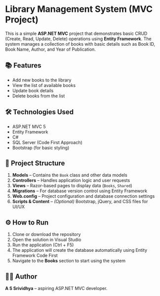 # Library Management System (MVC Project)

This is a simple **ASP.NET MVC** project that demonstrates basic CRUD (Create, Read, Update, Delete) operations using **Entity Framework**. The system manages a collection of books with basic details such as Book ID, Book Name, Author, and Year of Publication.

## 📚 Features

- Add new books to the library  
- View the list of available books  
- Update book details  
- Delete books from the list  

## 🛠 Technologies Used

- ASP.NET MVC 5  
- Entity Framework  
- C#  
- SQL Server (Code First Approach)  
- Bootstrap (for basic styling)  

## 🔗 Project Structure

1. **Models** – Contains the `Book` class and other data models  
2. **Controllers** – Handles application logic and user requests  
3. **Views** – Razor-based pages to display data (`Books`, `Shared`)  
4. **Migrations** – For database version control using Entity Framework  
5. **Web.config** – Project configuration and database connection settings  
6. **Scripts & Content** – *(Optional)* Bootstrap, jQuery, and CSS files for UI/UX  

## ⚙️ How to Run

1. Clone or download the repository  
2. Open the solution in Visual Studio  
3. Run the application (Ctrl + F5)  
4. The application will create the database automatically using Entity Framework Code First  
5. Navigate to the **Books** section to start using the system  

## 👩‍💻 Author

**A S Srividhya** – aspiring ASP.NET MVC developer.

